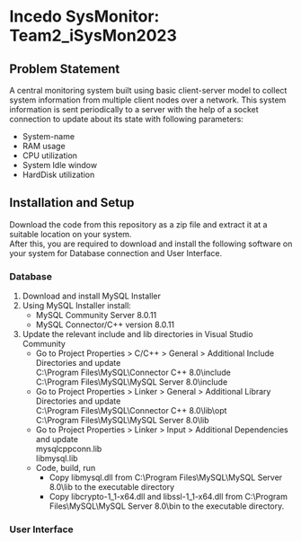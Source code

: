 <h1> Incedo SysMonitor: Team2_iSysMon2023</h1>
<h2>Problem Statement</h2>
A central monitoring system built using basic client-server model to collect system information from multiple client nodes over a network. This system information is sent periodically to a server with the help of a socket connection to update about its state with following parameters:
<ul>
  <li>System-name</li>
  <li>RAM usage</li>
  <li>CPU utilization</li>
  <li>System Idle window</li>
  <li>HardDisk utilization</li>
</ul>

<h2>Installation and Setup</h2>
Download the code from this repository as a zip file and extract it at a suitable location on your system.<br>
After this, you are required to download and install the following software on your system for Database connection and User Interface.<br> 
<h3>Database</h3>
<ol>
  <li>  
    Download and install MySQL Installer
  </li> 
  <li>
    Using MySQL Installer install: 
    <ul>
      <li>MySQL Community Server 8.0.11</li> 
      <li>MySQL Connector/C++ version 8.0.11</li>
    </ul>
  </li> 
  <li>
    Update the relevant include and lib directories in Visual Studio Community
    <ul>
      <li>Go to Project Properties > C/C++ > General > Additional Include Directories and update<br>
        C:\Program Files\MySQL\Connector C++ 8.0\include <br>
        C:\Program Files\MySQL\MySQL Server 8.0\include 
      </li>
      <li>	Go to Project Properties > Linker > General > Additional Library Directories and update<br>
        C:\Program Files\MySQL\Connector C++ 8.0\lib\opt <br>
        C:\Program Files\MySQL\MySQL Server 8.0\lib 
      </li>
      <li>	Go to Project Properties > Linker > Input > Additional Dependencies and update<br>
        mysqlcppconn.lib <br>
        libmysql.lib
      </li>
  </li>
  <li>	Code, build, run 
    <ul>
      <li>Copy libmysql.dll from C:\Program Files\MySQL\MySQL Server 8.0\lib to the executable directory </li>
      <li>Copy libcrypto-1_1-x64.dll and libssl-1_1-x64.dll from C:\Program Files\MySQL\MySQL Server 8.0\bin to the executable directory.</li>
    </ul>
   </li>
</ol>
<h3>User Interface</h3>

